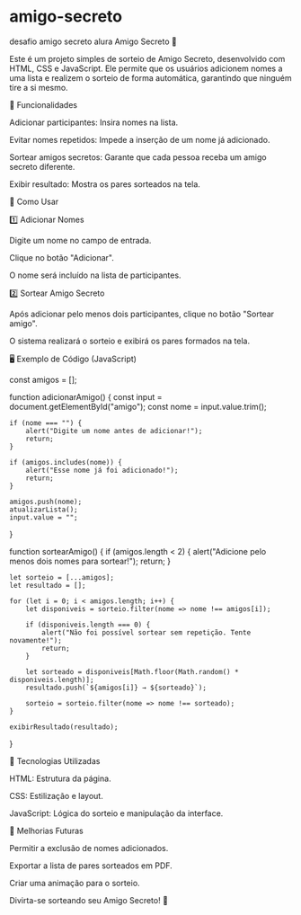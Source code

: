 # amigo-secreto
desafio amigo secreto alura
Amigo Secreto 🎁

Este é um projeto simples de sorteio de Amigo Secreto, desenvolvido com HTML, CSS e JavaScript. Ele permite que os usuários adicionem nomes a uma lista e realizem o sorteio de forma automática, garantindo que ninguém tire a si mesmo.

📌 Funcionalidades

Adicionar participantes: Insira nomes na lista.

Evitar nomes repetidos: Impede a inserção de um nome já adicionado.

Sortear amigos secretos: Garante que cada pessoa receba um amigo secreto diferente.

Exibir resultado: Mostra os pares sorteados na tela.

🚀 Como Usar

1️⃣ Adicionar Nomes

Digite um nome no campo de entrada.

Clique no botão "Adicionar".

O nome será incluído na lista de participantes.

2️⃣ Sortear Amigo Secreto

Após adicionar pelo menos dois participantes, clique no botão "Sortear amigo".

O sistema realizará o sorteio e exibirá os pares formados na tela.

🖥️ Exemplo de Código (JavaScript)

const amigos = [];

function adicionarAmigo() {
    const input = document.getElementById("amigo");
    const nome = input.value.trim();

    if (nome === "") {
        alert("Digite um nome antes de adicionar!");
        return;
    }

    if (amigos.includes(nome)) {
        alert("Esse nome já foi adicionado!");
        return;
    }

    amigos.push(nome);
    atualizarLista();
    input.value = "";
}

function sortearAmigo() {
    if (amigos.length < 2) {
        alert("Adicione pelo menos dois nomes para sortear!");
        return;
    }

    let sorteio = [...amigos];
    let resultado = [];
    
    for (let i = 0; i < amigos.length; i++) {
        let disponiveis = sorteio.filter(nome => nome !== amigos[i]);
        
        if (disponiveis.length === 0) {
            alert("Não foi possível sortear sem repetição. Tente novamente!");
            return;
        }

        let sorteado = disponiveis[Math.floor(Math.random() * disponiveis.length)];
        resultado.push(`${amigos[i]} → ${sorteado}`);
        
        sorteio = sorteio.filter(nome => nome !== sorteado);
    }

    exibirResultado(resultado);
}

📜 Tecnologias Utilizadas

HTML: Estrutura da página.

CSS: Estilização e layout.

JavaScript: Lógica do sorteio e manipulação da interface.

📌 Melhorias Futuras

Permitir a exclusão de nomes adicionados.

Exportar a lista de pares sorteados em PDF.

Criar uma animação para o sorteio.

Divirta-se sorteando seu Amigo Secreto! 🎉

